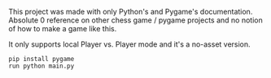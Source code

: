 This project was made with only Python's and Pygame's documentation. <br>
Absolute 0 reference on other chess game / pygame projects and no notion of how to make
a game like this.

It only supports local Player vs. Player mode and it's a no-asset version.

`pip install pygame` <br>
`run python main.py`
